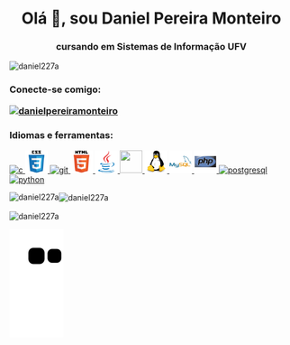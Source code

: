 <h1 align="center">Olá 👋, sou Daniel Pereira Monteiro</h1>
<h3 align="center">cursando em Sistemas de Informação UFV</h3>

<p align="left"> <img src ="https://komarev.com/ghpvc/?username=daniel227a&label=Profile%20views&color=0e75b6&style=flat" alt="daniel227a" /> </p>

<h3 align="left">Conecte-se comigo:</ h3>
<p align="left">
<a href="https://instagram.com/danielpereiramonteiro" target="blank"><img align="center" src="https://raw.githubusercontent.com /rahuldkjain/github-profile-readme-generator/master/src/images/icons/Social/instagram.svg" alt="danielpereiramonteiro" height="30"width="40" /></a>
</p>

<h3 align="left">Idiomas e ferramentas:</h3>
<p align="left"> <a href="https://www.cprogramming.com/" target="_blank" rel="noreferrer"> <img src="https://upload.wikimedia.org/wikipedia/commons/1/19/C_Logo.png?20201023095457" alt="c" width="40" height="40"/> </a> <a href="https://www.w3schools. com/css/" target="_blank" rel="noreferrer"> <img src="https://raw.githubusercontent.com/devicons/devicon/master/icons/css3/css3-original-wordmark.svg" alt ="css3" width="40" height="40"/> </a> <a href="https://git-scm.com/" target="_blank" rel="noreferrer"> <img src ="https://www.vectorlogo.zone/logos/git-scm/git-scm-icon.svg" alt="git" width="40" height="40"/> </a> <a href="https://www. w3.org/html/" target="_blank" rel="noreferrer"> <img src="https://raw.githubusercontent.com/devicons/devicon/master/icons/html5/html5-original-wordmark.svg " alt="html5" width="40" height="40"/> </a> <a href="https://www.java.com" target="_blank" rel="noreferrer"> <img src="https://raw.githubusercontent.com/devicons/devicon/master/icons/java/java-original.svg" alt="java" width="40" height="40"/> </a> <a href="https://developer.mozilla.org/en-US/docs/Web/JavaScript" target="_blank" rel="noreferrer"> <img src="https://logospng.org/download/javascript/logo-javascript-icon-512.png" width="40" height="40"/> </a> <a href="https://www.linux.org/" target=" _blank" rel="noreferrer"> <img src="https://raw.githubusercontent.com/devicons/devicon/master/icons/linux/linux-original.svg" alt="linux" width="40" height ="40"/> </a> <a href="https://www.mysql.com/" target="_blank" rel="noreferrer"> <img src="https://raw.githubusercontent.com/devicons/devicon/master/icons/mysql/mysql-original-wordmark.svg" alt="mysql" width="40" height="40"/> </a> <a href="https:// www.php.net" target="_blank" rel="noreferrer"> <img src="https://raw.githubusercontent.com/devicons/devicon/master/icons/php/php-original.svg" alt= "php"width="40" height="40"/> </a> <a href="https://www.postgresql.org" target="_blank" rel="noreferrer"> <img src="https://upload.wikimedia.org/wikipedia/commons/2/29/Postgresql_elephant.svg" alt="postgresql" width="40" height="40"/> </a><a href="https://logodownload.org/wp-content/uploads/2019/10/python-logo-0.png" target="_blank" rel="noreferrer"> <img src="https://www.python.org/static/community_logos/python-logo-generic.svg" alt="python" largura="80" height="50"/> </a> </p>

<p><img align="left" src="https://github-readme-stats.vercel.app/api/top-langs?username=daniel227a&show_icons=true&locale=en&layout=compact" alt="daniel227a" /> </p>

<p> <img align="center" src="https://github-readme-stats.vercel.app/api?username=daniel227a&show_icons=true&locale=en" alt="daniel227a" /> </p>

<p><img align="center" src="https://github-readme-streak-stats.herokuapp.com/?user=daniel227a&" alt="daniel227a" /></p>

 ![Snake animation](https://github.com/rafaballerini/rafaballerini/blob/output/github-contribution-grid-snake.svg)
